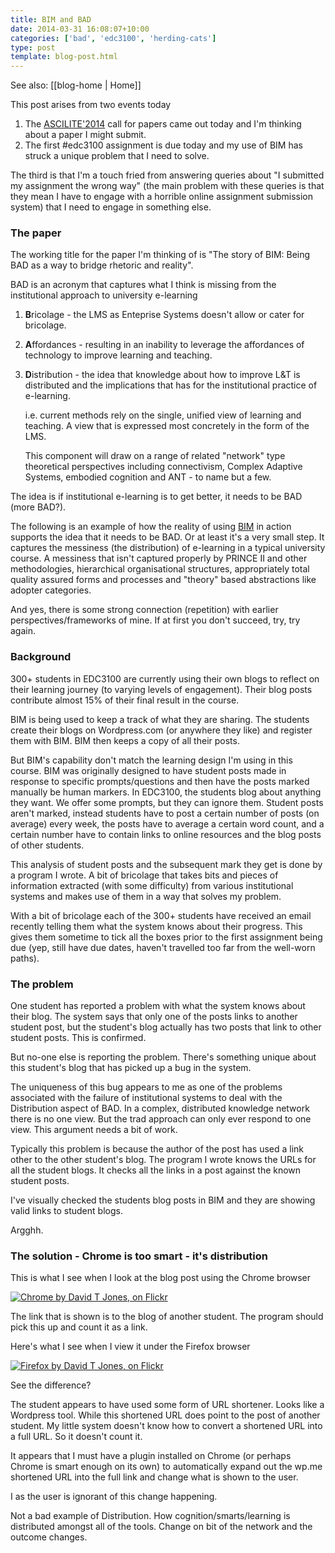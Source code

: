 ```yaml
---
title: BIM and BAD
date: 2014-03-31 16:08:07+10:00
categories: ['bad', 'edc3100', 'herding-cats']
type: post
template: blog-post.html
---
```


See also: [[blog-home | Home]]

This post arises from two events today

1. The [ASCILITE'2014](http://ascilite2014.otago.ac.nz/) call for papers came out today and I'm thinking about a paper I might submit.
2. The first #edc3100 assignment is due today and my use of BIM has struck a unique problem that I need to solve.

The third is that I'm a touch fried from answering queries about "I submitted my assignment the wrong way" (the main problem with these queries is that they mean I have to engage with a horrible online assignment submission system) that I need to engage in something else.

### The paper

The working title for the paper I'm thinking of is "The story of BIM: Being BAD as a way to bridge rhetoric and reality".

BAD is an acronym that captures what I think is missing from the institutional approach to university e-learning

1. **B**ricolage - the LMS as Enteprise Systems doesn't allow or cater for bricolage.
2. **A**ffordances - resulting in an inability to leverage the affordances of technology to improve learning and teaching.
3. **D**istribution - the idea that knowledge about how to improve L&T is distributed and the implications that has for the institutional practice of e-learning.
    
    i.e. current methods rely on the single, unified view of learning and teaching. A view that is expressed most concretely in the form of the LMS.
    
    This component will draw on a range of related "network" type theoretical perspectives including connectivism, Complex Adaptive Systems, embodied cognition and ANT - to name but a few.
    

The idea is if institutional e-learning is to get better, it needs to be BAD (more BAD?).

The following is an example of how the reality of using [BIM](/blog2/research/bam-blog-aggregation-management/) in action supports the idea that it needs to be BAD. Or at least it's a very small step. It captures the messiness (the distribution) of e-learning in a typical university course. A messiness that isn't captured properly by PRINCE II and other methodologies, hierarchical organisational structures, appropriately total quality assured forms and processes and "theory" based abstractions like adopter categories.

And yes, there is some strong connection (repetition) with earlier perspectives/frameworks of mine. If at first you don't succeed, try, try again.

### Background

300+ students in EDC3100 are currently using their own blogs to reflect on their learning journey (to varying levels of engagement). Their blog posts contribute almost 15% of their final result in the course.

BIM is being used to keep a track of what they are sharing. The students create their blogs on Wordpress.com (or anywhere they like) and register them with BIM. BIM then keeps a copy of all their posts.

But BIM's capability don't match the learning design I'm using in this course. BIM was originally designed to have student posts made in response to specific prompts/questions and then have the posts marked manually be human markers. In EDC3100, the students blog about anything they want. We offer some prompts, but they can ignore them. Student posts aren't marked, instead students have to post a certain number of posts (on average) every week, the posts have to average a certain word count, and a certain number have to contain links to online resources and the blog posts of other students.

This analysis of student posts and the subsequent mark they get is done by a program I wrote. A bit of bricolage that takes bits and pieces of information extracted (with some difficulty) from various institutional systems and makes use of them in a way that solves my problem.

With a bit of bricolage each of the 300+ students have received an email recently telling them what the system knows about their progress. This gives them sometime to tick all the boxes prior to the first assignment being due (yep, still have due dates, haven't travelled too far from the well-worn paths).

### The problem

One student has reported a problem with what the system knows about their blog. The system says that only one of the posts links to another student post, but the student's blog actually has two posts that link to other student posts. This is confirmed.

But no-one else is reporting the problem. There's something unique about this student's blog that has picked up a bug in the system.

The uniqueness of this bug appears to me as one of the problems associated with the failure of institutional systems to deal with the Distribution aspect of BAD. In a complex, distributed knowledge network there is no one view. But the trad approach can only ever respond to one view. This argument needs a bit of work.

Typically this problem is because the author of the post has used a link other to the other student's blog. The program I wrote knows the URLs for all the student blogs. It checks all the links in a post against the known student posts.

I've visually checked the students blog posts in BIM and they are showing valid links to student blogs.

Argghh.

### The solution - Chrome is too smart - it's distribution

This is what I see when I look at the blog post using the Chrome browser

[![Chrome by David T Jones, on Flickr](http://farm8.static.flickr.com/7433/13530718753_60b06aeaa9_b.jpg "Chrome by David T Jones, on Flickr")](http://www.flickr.com/photos/david_jones/13530718753/)

The link that is shown is to the blog of another student. The program should pick this up and count it as a link.

Here's what I see when I view it under the Firefox browser

[![Firefox by David T Jones, on Flickr](http://farm3.static.flickr.com/2861/13530937114_2829553b5d_b.jpg "Firefox by David T Jones, on Flickr")](http://www.flickr.com/photos/david_jones/13530937114/)

See the difference?

The student appears to have used some form of URL shortener. Looks like a Wordpress tool. While this shortened URL does point to the post of another student. My little system doesn't know how to convert a shortened URL into a full URL. So it doesn't count it.

It appears that I must have a plugin installed on Chrome (or perhaps Chrome is smart enough on its own) to automatically expand out the wp.me shortened URL into the full link and change what is shown to the user.

I as the user is ignorant of this change happening.

Not a bad example of Distribution. How cognition/smarts/learning is distributed amongst all of the tools. Change on bit of the network and the outcome changes.